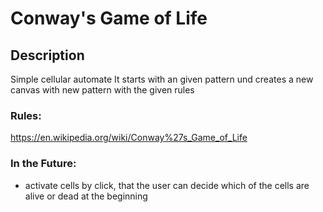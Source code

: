 #  Conway's Game of Life 
## Description 
Simple cellular automate 
It starts with an given pattern und creates a new canvas with new pattern with the given rules 
### Rules:
https://en.wikipedia.org/wiki/Conway%27s_Game_of_Life

### In the Future:
- activate cells by click, that the user can decide which of the cells are alive or dead at the beginning

